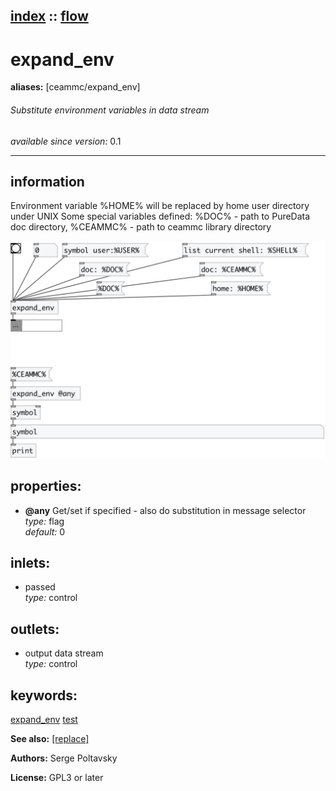 [index](index.html) :: [flow](category_flow.html)
---

# expand_env
**aliases:** [ceammc/expand_env]


###### Substitute environment variables in data stream

*available since version:* 0.1

---


## information
Environment variable %HOME% will be replaced by home user directory under UNIX Some special variables defined: %DOC% - path to PureData doc directory, %CEAMMC% - path to ceammc library directory


[![example](../examples/img/expand_env.jpg)](../examples/pd/expand_env.pd)







## properties:

* **@any** 
Get/set if specified - also do substitution in message selector<br>
_type:_ flag<br>
_default:_ 0<br>



## inlets:

* passed<br>
_type:_ control



## outlets:

* output data stream<br>
_type:_ control



## keywords:

[expand_env](keywords/expand_env.html)
[test](keywords/test.html)



**See also:**
[\[replace\]](replace.html)




**Authors:** Serge Poltavsky




**License:** GPL3 or later





